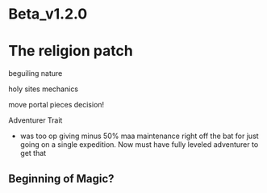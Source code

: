 # Beta_v1.2.0

# The religion patch

<!-- Traditions
- Aeluran etiquette
    - increase county religion and culture conversion
    - make it a "secret" tradition that only shows up in menu after unlocking
        - make sure the player knows its a secret tradition when getting it

Blessings
tradition_endless_lord
<!-- - first born child is an exact genetic clone of you -->
<!-- - if your a male ruler guaranteed son -->
<!-- - if female guaranteed daughter -->
<!-- - try to add a special on_birth name event where it presumes you want to use same name and add Is -->
<!-- - trait icon is reincarnation baby colored different with elf ears -->
<!-- - trait trracks how many iteration this child is -->

beguiling nature
<!-- lustful => passionate -->
<!-- - at 5 successful seduce against other lords schemes -->
<!-- entrance human scheme -->
<!-- renown for successful seduce/romances -->

<!-- Aeluran Advisor -->
<!-- - Tasks -->
<!-- - for mage troop stuff task just give "special" units -->

<!-- Send daughter/daughter is taken to the school event -->

holy sites mechanics
<!-- - add description to barony description when choosing site location -->

move portal pieces decision!
    <!-- - still needs event styling, portal pieces on carts art, maybe for decision window too -->
    <!-- - maybe generate new portal art 7:4 -->
    <!-- add line about you having to pay for a new temple to be built there as a bribe to the aeluran matriarch -->
        <!-- - add her to the event -->

<!-- 
tutorial screen gets an ok dismiss button

elf among the culture people

No prowess loss from age add to elf traits
-->

Adventurer Trait 
- was too op giving minus 50% maa maintenance right off the bat for just going on a single expedition. Now must have fully leveled adventurer to get that

<!-- aeluran role management
    - replace matriarch/matrons/etc -->
<!-- 
    Uhm, is there any plan to include a Spark syncretism trait for the religion? I've spoken up before but that was in the steam comments. I jsut feel like some faiths like Vidalism could get along well... -->

<!-- My only request in that regard is that you make socotra an exploration and potential holy site please 🙏 -->

<!-- adventurer guilds now allows two trials per run. -->

<!-- tribal ascended: "Also, Ascended Tribal seems to be problematic right now, since I can't change my sucesion(the option dissapeared) and we lose all the feudal contracts." -->

<!-- challenge rival to a fight option is perm unlocked... -->

<!-- twin dieties -->
<!-- Blessings -->
<!-- - add a 1 of 7 stat boost modifier to characters -->
<!-- aeluiran pick gender -->

<!-- third diety, queen of the seas
- naval speed
- travel safety
- ports give double the gold because of better fishing -->

<!-- rut moved to every 3 years -->

## Beginning of Magic?

<!-- magi and empowered trait polished.
three gifted level genetic traits

everything just gives prowess for now -->
